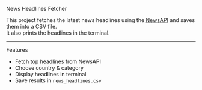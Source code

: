 News Headlines Fetcher

This project fetches the latest news headlines using the [NewsAPI](https://newsapi.org/) and saves them into a CSV file.  
It also prints the headlines in the terminal.

---

Features
- Fetch top headlines from NewsAPI
- Choose country & category
- Display headlines in terminal
- Save results in `news_headlines.csv`


